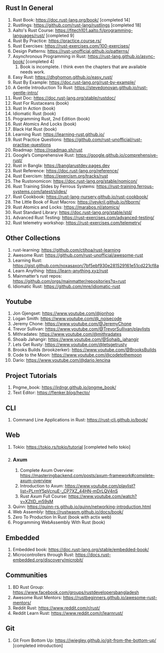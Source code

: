 ## Rust In General

1. Rust Book: https://doc.rust-lang.org/book/ [completed 14]
2. Rustlings: https://github.com/rust-lang/rustlings [completed 18]
3. Aalto's Rust Course: https://fitech101.aalto.fi/programming-languages/rust/ [completed 9]
4. Rust By Practice: https://practice.course.rs/
5. Rust Exercises: https://rust-exercises.com/100-exercises/
6. Design Patterns: https://rust-unofficial.github.io/patterns/
7. Asynchronous Programming in Rust: https://rust-lang.github.io/async-book/ [completed 4]
   1. Book is incomplete. I think even the chapters that are available needs work.
8. Easy Rust: https://dhghomon.github.io/easy_rust/
9. Rust By Example: https://doc.rust-lang.org/rust-by-example/
10. A Gentle Introduction To Rust: https://stevedonovan.github.io/rust-gentle-intro/
11. Rust Doc: https://doc.rust-lang.org/stable/rustdoc/
12. Rust For Rustaceans (book)
13. Rust In Action (book)
14. Idiomatic Rust (book)
15. Programming Rust, 2nd Edition (book)
16. Rust Atomics And Locks (book)
17. Black Hat Rust (book)
18. Learning Rust: https://learning-rust.github.io/
19. Rust Practice Questions: https://github.com/rust-unofficial/rust-practise-questions
20. Roadmap: https://roadmap.sh/rust
21. Google’s Comprehensive Rust: https://google.github.io/comprehensive-rust/
22. Rust in Bangla: https://banglarustdev.pages.dev
23. Rust Reference: https://doc.rust-lang.org/reference/
24. Rust Exercism: https://exercism.org/tracks/rust
25. The Rustonomicon: https://doc.rust-lang.org/stable/nomicon/
26. Rust Training Slides by Ferrous Systems: https://rust-training.ferrous-systems.com/latest/slides/
27. Rust Cookbook: https://rust-lang-nursery.github.io/rust-cookbook/
28. The Little Book of Rust Macros: https://veykril.github.io/tlborm/
29. Rust Atomics and Locks: https://marabos.nl/atomics/
30. Rust Standard Library: https://doc.rust-lang.org/stable/std/
31. Advanced Rust Testing: https://rust-exercises.com/advanced-testing/
32. Rust telemetry workshop: https://rust-exercises.com/telemetry/

## Other Collections

1. rust-learning: https://github.com/ctjhoa/rust-learning
2. Awesome Rust: https://github.com/rust-unofficial/awesome-rust
3. Learning Rust: https://gist.github.com/noxasaxon/7bf5ebf930e281529161e51cd221cf8a
4. Learn Anything: https://learn-anything.xyz/rust
5. Mainmatter’s rust repos: https://github.com/orgs/mainmatter/repositories?q=rust
6. Idiomatic Rust: https://github.com/mre/idiomatic-rust

## Youtube

1. Jon Gjengset: https://www.youtube.com/@jonhoo
2. Logan Smith: https://www.youtube.com/@_noisecode
3. Jeremy Chone: https://www.youtube.com/@JeremyChone
4. Trevor Sullivan: https://www.youtube.com/@TrevorSullivan/playlists
5. Mithradates: https://www.youtube.com/@mithradates
6. Shoaib Jahangir: https://www.youtube.com/@Sohaib_jahangir
7. Lets Get Rusty: https://www.youtube.com/@letsgetrusty
8. Brooks Builds (brookzerker): https://www.youtube.com/@BrooksBuilds
9. Code to the Moon: https://www.youtube.com/@codetothemoon
10. Dario: https://www.youtube.com/@dario.lencina

## Project Tutorials

1. Pngme_book: https://jrdngr.github.io/pngme_book/
2. Text Editor: https://flenker.blog/hecto/

## CLI

1. Command Line Applications in Rust: https://rust-cli.github.io/book/

## Web

1. Tokio: https://tokio.rs/tokio/tutorial [completed hello tokio]
2. ### Axum
   1. Complete Axum Overview: https://masteringbackend.com/posts/axum-framework#complete-axum-overview
   2. Introduction to Axum: https://www.youtube.com/playlist?list=PLrmY5pVcnuE-_CP7XZ_44HN-mDrLQV4nS
   3. Rust Axum Full Course: https://www.youtube.com/watch?v=XZtlD_m59sM
3. Quinn: https://quinn-rs.github.io/quinn/networking-introduction.html
4. Web Assembly: https://rustwasm.github.io/docs/book/
5. Zero To Production In Rust (book with actix web)
6. Programming WebAssembly With Rust (book)

## Embedded

1. Embedded book: https://doc.rust-lang.org/stable/embedded-book/
2. Microcontrollers through Rust: https://docs.rust-embedded.org/discovery/microbit/

## Communities

1. BD Rust Group: https://www.facebook.com/groups/rustdevelopersbangladesh
2. Awesome Rust Mentors: https://rustbeginners.github.io/awesome-rust-mentors/
3. Reddit Rust: https://www.reddit.com/r/rust/
4. Reddit Learn Rust: https://www.reddit.com/r/learnrust/

## Git

1. Git From Bottom Up: https://jwiegley.github.io/git-from-the-bottom-up/ [completed introduction]
